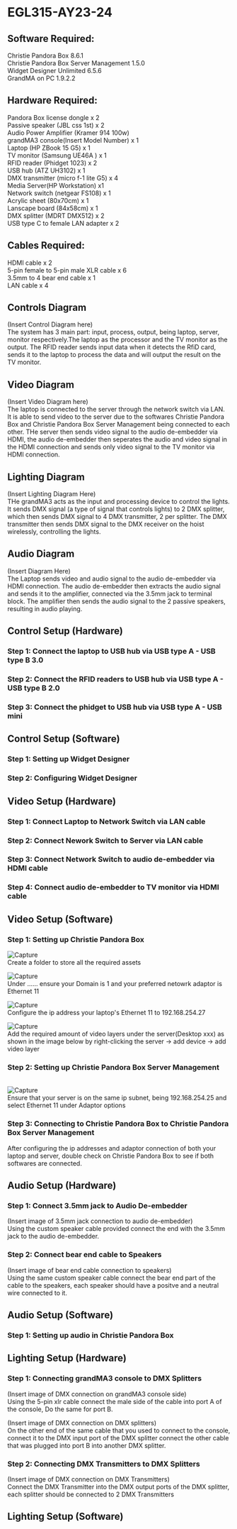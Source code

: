 # EGL315-AY23-24

## Software Required:<br>
Christie Pandora Box 8.6.1<br> 
Christie Pandora Box Server Management 1.5.0<br>
Widget Designer Unlimited 6.5.6<br>
GrandMA on PC 1.9.2.2<br>

## Hardware Required:<br>
Pandora Box license dongle x 2<br>
Passive speaker (JBL css 1st) x 2<br>
Audio Power Amplifier (Kramer 914 100w)<br>
grandMA3 console(Insert Model Number) x 1<br>
Laptop (HP ZBook 15 G5) x 1<br>
TV monitor (Samsung UE46A ) x 1<br>
RFID reader (Phidget 1023) x 2<br>
USB hub (ATZ UH3102) x 1<br>
DMX transmitter (micro f-1 lite G5) x 4<br>
Media Server(HP Workstation) x1<br>
Network switch (netgear FS108) x 1<br>
Acrylic sheet (80x70cm) x 1<br>
Lanscape board (84x58cm) x 1<br>
DMX splitter (MDRT DMX512) x 2<br>
USB type C to female LAN adapter x 2<br>

## Cables Required:<br>
HDMI cable x 2<br>
5-pin female to 5-pin male XLR cable x 6<br>
3.5mm to 4 bear end cable x 1<br>
LAN cable x 4<br>

## Controls Diagram
(Insert Control Diagram here)<br>
The system has 3 main part: input, process, output, being laptop, server, monitor respectively.The laptop as the processor and the TV monitor as the output. The RFID reader sends input data when it detects the RfiD card, sends it to the laptop to process the data and will output the result on the TV monitor.

## Video Diagram
(Insert Video Diagram here)<br>
The laptop is connected to the server through the network switch via LAN. It is able to send video to the server due to the softwares Christie Pandora Box and Christie Pandora Box Server Management being connected to each other. THe server then sends video signal to the audio de-embedder via HDMI, the audio de-embedder then seperates the audio and video signal in the HDMI connection and sends only video signal to the TV monitor via HDMI connection. 


## Lighting Diagram
(Insert Lighting Diagram Here)<br>
THe grandMA3 acts as the input and processing device to control the lights. It sends DMX signal (a type of signal that controls lights) to 2 DMX splitter, which then sends DMX signal to 4 DMX transmitter, 2 per splitter. The DMX transmitter then sends DMX signal to the DMX receiver on the hoist wirelessly, controlling the lights.

## Audio Diagram
(Insert Diagram Here)<br>
The Laptop sends video and audio signal to the audio de-embedder via HDMI connection. The audio de-embedder then extracts the audio signal and sends it to the amplifier, connected via the 3.5mm jack to terminal block. The amplifier then sends the audio signal to the 2 passive speakers, resulting in audio playing.

## Control Setup (Hardware)
<h3>Step 1: Connect the laptop to USB hub via USB type A - USB type B 3.0</h3>
<h3>Step 2: Connect the RFID readers to USB hub via USB type A - USB type B 2.0</h3>
<h3>Step 3: Connect the phidget to USB hub via USB type A - USB mini</h3>

## Control Setup (Software)
<h3>Step 1: Setting up Widget Designer</h3>
<h3>Step 2: Configuring Widget Designer</h3>


## Video Setup (Hardware)
<h3>Step 1: Connect Laptop to Network Switch via LAN cable</h3>
<h3>Step 2: Connect Nework Switch to Server via LAN cable</h3>
<h3>Step 3: Connect Network Switch to audio de-embedder via HDMI cable</h3>
<h3>Step 4: Connect audio de-embedder to TV monitor via HDMI cable</h3>

## Video Setup (Software)
<h3>Step 1: Setting up Christie Pandora Box</h3>

![Capture](Thumbnails/Media.PNG)<br>
Create a folder to store all the required assets

![Capture](Thumbnails/Capture.PNG)<br>
Under ...... ensure your Domain is 1 and your preferred netowrk adaptor is Ethernet 11 

![Capture](Thumbnails/IP.PNG)<br>
Configure the ip address your laptop's Ethernet 11 to 192.168.254.27

![Capture](Thumbnails/layers.png)<br>
Add the required amount of video layers under the server(Desktop xxx) as shown in the image below by right-clicking the server -> add device -> add video layer

<h3>Step 2: Setting up Christie Pandora Box Server Management</h3>

<br>![Capture](Thumbnails/PBServer.png)<br>
Ensure that your server is on the same ip subnet, being 192.168.254.25 and select Ethernet 11 under Adaptor options 

<h3>Step 3: Connecting to Christie Pandora Box to Christie Pandora Box Server Management</h3>
After configuring the ip addresses and adaptor connection of both your laptop and server, double check on Christie Pandora Box to see if both softwares are connected.

## Audio Setup (Hardware)
<h3>Step 1: Connect 3.5mm jack to Audio De-embedder</h3>
(Insert image of 3.5mm jack connection to audio de-embedder)<br>
Using the custom speaker cable provided connect the end with the 3.5mm jack to the audio de-embedder.

<h3>Step 2: Connect bear end cable to Speakers</h3>
(Insert image of bear end cable connection to speakers)<br>
Using the same custom speaker cable connect the bear end part of the cable to the speakers, each speaker should have a positve and a neutral wire connected to it.

## Audio Setup (Software)
<h3>Step 1: Setting up audio in Christie Pandora Box</h3>

## Lighting Setup (Hardware)
<h3>Step 1: Connecting grandMA3 console to DMX Splitters</h3>
(Insert image of DMX connection on grandMA3 console side)<br>
Using the 5-pin xlr cable connect the male side of the cable into port A of the console, Do the same for port B.

(Insert image of DMX connection on DMX splitters)<br>
On the other end of the same cable that you used to connect to the console, connect it to the DMX input port of the DMX splitter connect the other cable that was plugged into port B into another DMX splitter.


<h3>Step 2: Connecting DMX Transmitters to DMX Splitters</h3>
(Insert image of DMX connection on DMX Transmitters)<br>
Connect the DMX Transmitter into the DMX output ports of the DMX splitter, each splitter should be connected to 2 DMX Transmitters


## Lighting Setup (Software)